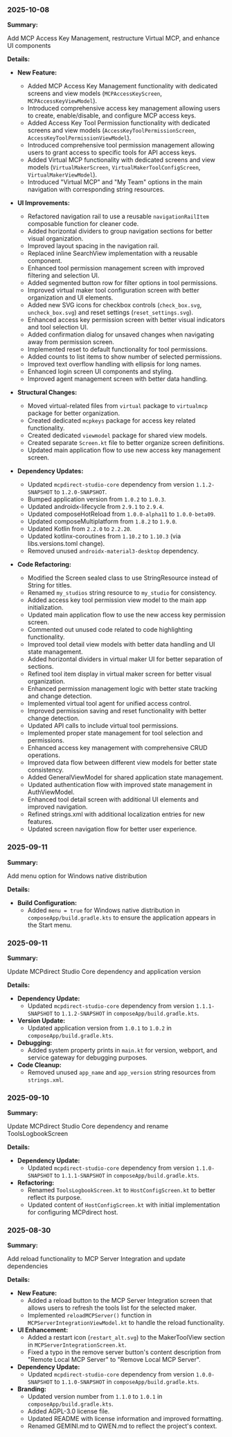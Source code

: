 ### 2025-10-08

**Summary:**

Add MCP Access Key Management, restructure Virtual MCP, and enhance UI components

**Details:**

- **New Feature:**
    - Added MCP Access Key Management functionality with dedicated screens and view models (`MCPAccessKeyScreen`, `MCPAccessKeyViewModel`).
    - Introduced comprehensive access key management allowing users to create, enable/disable, and configure MCP access keys.
    - Added Access Key Tool Permission functionality with dedicated screens and view models (`AccessKeyToolPermissionScreen`, `AccessKeyToolPermissionViewModel`).
    - Introduced comprehensive tool permission management allowing users to grant access to specific tools for API access keys.
    - Added Virtual MCP functionality with dedicated screens and view models (`VirtualMakerScreen`, `VirtualMakerToolConfigScreen`, `VirtualMakerViewModel`).
    - Introduced "Virtual MCP" and "My Team" options in the main navigation with corresponding string resources.

- **UI Improvements:**
    - Refactored navigation rail to use a reusable `navigationRailItem` composable function for cleaner code.
    - Added horizontal dividers to group navigation sections for better visual organization.
    - Improved layout spacing in the navigation rail.
    - Replaced inline SearchView implementation with a reusable component.
    - Enhanced tool permission management screen with improved filtering and selection UI.
    - Added segmented button row for filter options in tool permissions.
    - Improved virtual maker tool configuration screen with better organization and UI elements.
    - Added new SVG icons for checkbox controls (`check_box.svg`, `uncheck_box.svg`) and reset settings (`reset_settings.svg`).
    - Enhanced access key permission screen with better visual indicators and tool selection UI.
    - Added confirmation dialog for unsaved changes when navigating away from permission screen.
    - Implemented reset to default functionality for tool permissions.
    - Added counts to list items to show number of selected permissions.
    - Improved text overflow handling with ellipsis for long names.
    - Enhanced login screen UI components and styling.
    - Improved agent management screen with better data handling.

- **Structural Changes:**
    - Moved virtual-related files from `virtual` package to `virtualmcp` package for better organization.
    - Created dedicated `mcpkeys` package for access key related functionality.
    - Created dedicated `viewmodel` package for shared view models.
    - Created separate `Screen.kt` file to better organize screen definitions.
    - Updated main application flow to use new access key management screen.

- **Dependency Updates:**
    - Updated `mcpdirect-studio-core` dependency from version `1.1.2-SNAPSHOT` to `1.2.0-SNAPSHOT`.
    - Bumped application version from `1.0.2` to `1.0.3`.
    - Updated androidx-lifecycle from `2.9.1` to `2.9.4`.
    - Updated composeHotReload from `1.0.0-alpha11` to `1.0.0-beta09`.
    - Updated composeMultiplatform from `1.8.2` to `1.9.0`.
    - Updated Kotlin from `2.2.0` to `2.2.20`.
    - Updated kotlinx-coroutines from `1.10.2` to `1.10.3` (via libs.versions.toml change).
    - Removed unused `androidx-material3-desktop` dependency.

- **Code Refactoring:**
    - Modified the Screen sealed class to use StringResource instead of String for titles.
    - Renamed `my_studios` string resource to `my_studio` for consistency.
    - Added access key tool permission view model to the main app initialization.
    - Updated main application flow to use the new access key permission screen.
    - Commented out unused code related to code highlighting functionality.
    - Improved tool detail view models with better data handling and UI state management.
    - Added horizontal dividers in virtual maker UI for better separation of sections.
    - Refined tool item display in virtual maker screen for better visual organization.
    - Enhanced permission management logic with better state tracking and change detection.
    - Implemented virtual tool agent for unified access control.
    - Improved permission saving and reset functionality with better change detection.
    - Updated API calls to include virtual tool permissions.
    - Implemented proper state management for tool selection and permissions.
    - Enhanced access key management with comprehensive CRUD operations.
    - Improved data flow between different view models for better state consistency.
    - Added GeneralViewModel for shared application state management.
    - Updated authentication flow with improved state management in AuthViewModel.
    - Enhanced tool detail screen with additional UI elements and improved navigation.
    - Refined strings.xml with additional localization entries for new features.
    - Updated screen navigation flow for better user experience.

### 2025-09-11

**Summary:**

Add menu option for Windows native distribution

**Details:**

- **Build Configuration:**
    - Added `menu = true` for Windows native distribution in `composeApp/build.gradle.kts` to ensure the application appears in the Start menu.

### 2025-09-11

**Summary:**

Update MCPdirect Studio Core dependency and application version

**Details:**

- **Dependency Update:**
    - Updated `mcpdirect-studio-core` dependency from version `1.1.1-SNAPSHOT` to `1.1.2-SNAPSHOT` in `composeApp/build.gradle.kts`.
- **Version Update:**
    - Updated application version from `1.0.1` to `1.0.2` in `composeApp/build.gradle.kts`.
- **Debugging:**
    - Added system property prints in `main.kt` for version, webport, and service gateway for debugging purposes.
- **Code Cleanup:**
    - Removed unused `app_name` and `app_version` string resources from `strings.xml`.

### 2025-09-10

**Summary:**

Update MCPdirect Studio Core dependency and rename ToolsLogbookScreen

**Details:**

- **Dependency Update:**
    - Updated `mcpdirect-studio-core` dependency from version `1.1.0-SNAPSHOT` to `1.1.1-SNAPSHOT` in `composeApp/build.gradle.kts`.
- **Refactoring:**
    - Renamed `ToolsLogbookScreen.kt` to `HostConfigScreen.kt` to better reflect its purpose.
    - Updated content of `HostConfigScreen.kt` with initial implementation for configuring MCPdirect host.

### 2025-08-30

**Summary:**

Add reload functionality to MCP Server Integration and update dependencies

**Details:**

- **New Feature:**
    - Added a reload button to the MCP Server Integration screen that allows users to refresh the tools list for the selected maker.
    - Implemented `reloadMCPServer()` function in `MCPServerIntegrationViewModel.kt` to handle the reload functionality.
- **UI Enhancement:**
    - Added a restart icon (`restart_alt.svg`) to the MakerToolView section in `MCPServerIntegrationScreen.kt`.
    - Fixed a typo in the remove server button's content description from "Remote Local MCP Server" to "Remove Local MCP Server".
- **Dependency Update:**
    - Updated `mcpdirect-studio-core` dependency from version `1.0.0-SNAPSHOT` to `1.1.0-SNAPSHOT` in `composeApp/build.gradle.kts`.
- **Branding:**
    - Updated version number from `1.1.0` to `1.0.1` in `composeApp/build.gradle.kts`.
    - Added AGPL-3.0 license file.
    - Updated README with license information and improved formatting.
    - Renamed GEMINI.md to QWEN.md to reflect the project's context.